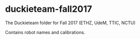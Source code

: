 # duckieteam-fall2017
The Duckieteam folder for Fall 2017 (ETHZ, UdeM, TTIC, NCTU)

Contains robot names and calibrations.

